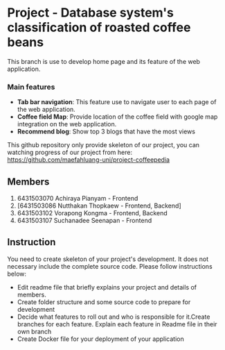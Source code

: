 # Project - Database system's classification of roasted coffee beans
This branch is use to develop home page and its feature of the web application. 
### Main features
- **Tab bar navigation**: This feature use to navigate user to each page of the web application.
- **Coffee field Map**: Provide location of the coffee field with google map integration on the web application.
- **Recommend blog**: Show top 3 blogs that have the most views

This github repository only provide skeleton of our project, you can watching progress of our project from here: https://github.com/maefahluang-uni/project-coffeepedia
## Members
1. 6431503070 Achiraya Pianyam - Frontend
2. [6431503086 Nutthakan Thopkaew - Frontend, Backend]
3. 6431503102 Vorapong Kongma - Frontend, Backend
4. 6431503107 Suchanadee Seenapan - Frontend

## Instruction
You need to create skeleton of your project's development. It does not necessary include the complete source code. Please follow instructions below:
- Edit readme file that briefly explains your project and details of members.​ 
- Create folder structure and some source code to prepare for development
- Decide what features to roll out and who is responsible for it.​ Create branches for each feature. Explain each feature in Readme file in their own branch​ 
- Create Docker file for your deployment of your application 
